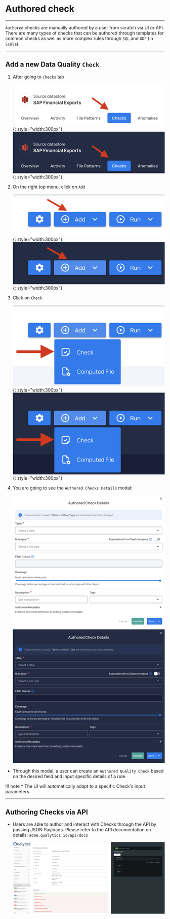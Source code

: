 # Authored check

---

`Authored` checks are manually authored by a user from scratch via UI or API. There are many types of checks that can be authored through templates for common checks as well as more complex rules through `SQL` and `UDF` (in `Scala`).


---

## Add a new Data Quality `Check`

1.  After going to `Checks` tab

    ![Screenshot](../assets/checks/checks-tab-light.png#only-light){: style="width:300px"}
    ![Screenshot](../assets/checks/checks-tab-dark.png#only-dark){: style="width:300px"}

2.  On the right top menu, click on `Add`

    ![Screenshot](../assets/checks/add-light.png#only-light){: style="width:300px"}
    ![Screenshot](../assets/checks/add-dark.png#only-dark){: style="width:300px"}

3.  Click on `Check`

    ![Screenshot](../assets/checks/check-light.png#only-light){: style="width:300px"}
    ![Screenshot](../assets/checks/check-dark.png#only-dark){: style="width:300px"}

4. You are going to see the `Authored Checks Details` modal:

    ![Screenshot](../assets/checks/authored-check-details-light.png#only-light)
    ![Screenshot](../assets/checks/authored-check-details-dark.png#only-dark)

* Through this modal, a user can create an `Authored Quality Check` based on the desired field and input specific details of a rule.

!!! note
    * The UI will automatically adapt to a specific Check's input parameters.

---
## Authoring Checks via API

* Users are able to author and interact with Checks through the API by passing JSON Payloads. Please refer to the API documentation on details: `acme.qualytics.io/api/docs`

    ![Screenshot](../assets/checks/quality-checks-doc.png)

